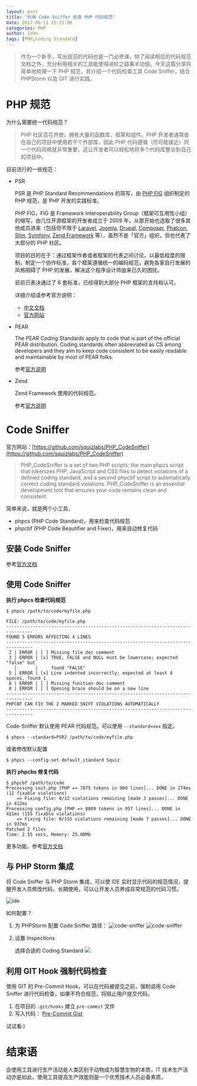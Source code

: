 ```yaml
---
layout: post
title: "利用 Code Sniffer 检查 PHP 代码规范"
date: 2017-06-11 15:21:00
categories: PHP
author: John
tags: [PHP,Coding Standard]
---
```


> 作为一个新手，写出规范的代码也是一门必修课，除了阅读相应的代码规范文档之外，充分利用相关的工具能使得进阶之路事半功倍。今天这篇分享将简单地梳理一下 PHP 规范，并介绍一个代码检查工具 Code Sniffer，结合 PHPStorm 以及 GIT 进行实践。

<!-- more -->

# PHP 规范

为什么需要统一代码规范？

> PHP 社区百花齐放，拥有大量的函数库、框架和组件。PHP 开发者通常会在自己的项目中使用若干个外部库，因此 PHP 代码遵循（尽可能接近）同一个代码风格就非常重要，这让开发者可以轻松地将多个代码库整合到自己的项目中。

目前流行的一些规范：

* PSR
	
	PSR 是 PHP Standard Recommendations 的简写，由 [PHP FIG](https://github.com/php-fig) 组织制定的 PHP 规范，是 PHP 开发的实践标准。
	
	PHP FIG，FIG 是 Framework Interoperability Group（框架可互用性小组）的缩写，由几位开源框架的开发者成立于 2009 年，从那开始也选取了很多其他成员进来（包括但不限于 [Laravel](http://laravel.com/), [Joomla](https://www.joomla.org/), [Drupal](https://www.drupal.org/), [Composer](https://getcomposer.org/), [Phalcon](https://phalconphp.com/en/), [Slim](http://www.slimframework.com/), [Symfony](http://symfony.com/), [Zend Framework](http://framework.zend.com/) 等），虽然不是「官方」组织，但也代表了大部分的 PHP 社区。

	项目的目的在于：通过框架作者或者框架的代表之间讨论，以最低程度的限制，制定一个协作标准，各个框架遵循统一的编码规范，避免各家自行发展的风格阻碍了 PHP 的发展，解决这个程序设计师由来已久的困扰。

	目前已表决通过了 6 套标准，已经得到大部分 PHP 框架的支持和认可。
	
	详细介绍请参考官方说明：
	
	* [中文文档](https://psr.phphub.org/)
	* [官方网站](http://www.php-fig.org/psr/)

* PEAR

	The PEAR Coding Standards apply to code that is part of the official PEAR distribution. Coding standards often abbreviated as CS among developers and they aim to keep code consistent to be easily readable and maintainable by most of PEAR folks.
	
	参考[官方说明](http://pear.php.net/manual/en/standards.php)
	
* Zend
	
	Zend Framework 使用的代码规范。
	
	参考[官方说明](https://framework.zend.com/manual/1.11/en/coding-standard.html)

# Code Sniffer

官方网站：[https://github.com/squizlabs/PHP_CodeSniffer](https://github.com/squizlabs/PHP_CodeSniffer)

> PHP_CodeSniffer is a set of two PHP scripts; the main phpcs script that tokenizes PHP, JavaScript and CSS files to detect violations of a defined coding standard, and a second phpcbf script to automatically correct coding standard violations. PHP_CodeSniffer is an essential development tool that ensures your code remains clean and consistent.

简单来说，就是两个小工具，

* phpcs (PHP Code Standard)，用来检查代码规范
* phpcbf (PHP Code Beautifier and Fixer)，用来自动修复代码

## 安装 Code Sniffer

参考[官方文档](https://github.com/squizlabs/PHP_CodeSniffer)

## 使用 Code Sniffer

**执行 phpcs 检查代码规范**

```shell
$ phpcs /path/to/code/myfile.php

FILE: /path/to/code/myfile.php
--------------------------------------------------------------------------------
FOUND 5 ERRORS AFFECTING 4 LINES
--------------------------------------------------------------------------------
 2 | ERROR | [ ] Missing file doc comment
 3 | ERROR | [x] TRUE, FALSE and NULL must be lowercase; expected "false" but
   |       |     found "FALSE"
 5 | ERROR | [x] Line indented incorrectly; expected at least 4 spaces, found 1
 8 | ERROR | [ ] Missing function doc comment
 8 | ERROR | [ ] Opening brace should be on a new line
--------------------------------------------------------------------------------
PHPCBF CAN FIX THE 2 MARKED SNIFF VIOLATIONS AUTOMATICALLY
--------------------------------------------------------------------------------
```

Code-Sniffer 默认使用 PEAR 代码规范。可以使用 ```--standard=xxx``` 指定。

```shell
$ phpcs --standard=PSR2 /path/to/code/myfile.php
```

或者修改默认配置

```shell
$ phpcs --config-set default_standard Squiz
```

**执行 phpcbs 修复代码**

```shell
$ phpcbf /path/to/code
Processing init.php [PHP => 7875 tokens in 960 lines]... DONE in 274ms (12 fixable violations)
    => Fixing file: 0/12 violations remaining [made 3 passes]... DONE in 412ms
Processing config.php [PHP => 8009 tokens in 957 lines]... DONE in 421ms (155 fixable violations)
    => Fixing file: 0/155 violations remaining [made 7 passes]... DONE in 937ms
Patched 2 files
Time: 2.55 secs, Memory: 25.00Mb
```

更多功能，参考[官方文档](https://github.com/squizlabs/PHP_CodeSniffer/wiki)

## 与 PHP Storm 集成

将 Code Sniffer 与 PHP Storm 集成，可以使 IDE 实时显示代码的规范情况，提醒开发人员修改代码，长期使用，可以让开发人员养成非常规范的代码习惯。

![ide](http://imgur.com/bl4kgYl.png)

如何配置？

1. 为 PHPStorm 配置 Code Sniffer 路径：
	![code-sniffer](http://imgur.com/X4rIc0e.png)
	![code-sniffer](http://imgur.com/TdqQVfz.png)
2. 设置 Inspections

	选择合适的 Coding Standard
	![](http://imgur.com/hLmHbZo.png)
	
## 利用 GIT Hook 强制代码检查

使用 GIT 的 Pre-Commit Hook，可以在代码被提交之前，强制调用 Code Sniffer 进行代码检查，如果不符合规范，将阻止用户提交代码。

1. 在项目的 ```.git/hooks``` 建立 ```pre-commit``` 文件
2. 写入代码：
	[Pre-Commit Gist](https://gist.githubusercontent.com/yangzhyo/6dad52e862c5efa368c992efc52e1fb9/raw/dec18f55ddfdf6eeb6d659a19398ec2d106fface/pre-commit.php)
	
试试看:)

# 结束语

会使用工具进行生产活动是人类区别于动物成为智慧生物的本质，IT 技术生产活动亦是如此，使用工具提高生产效能则是一个优秀技术人员必备素质。
